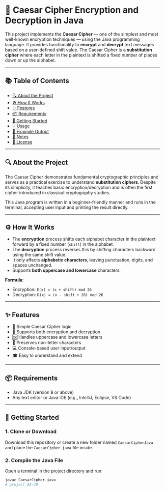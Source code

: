 # 🔐 Caesar Cipher Encryption and Decryption in Java

This project implements the **Caesar Cipher** — one of the simplest and most well-known encryption techniques — using the Java programming language. It provides functionality to **encrypt** and **decrypt** text messages based on a user-defined shift value. The Caesar Cipher is a **substitution cipher** where each letter in the plaintext is shifted a fixed number of places down or up the alphabet.

---

## 📚 Table of Contents

- [🔍 About the Project](#-about-the-project)
- [⚙️ How It Works](#️-how-it-works)
- [✨ Features](#-features)
- [📦 Requirements](#-requirements)
- [🚀 Getting Started](#-getting-started)
- [💡 Usage](#-usage)
- [🧪 Example Output](#-example-output)
- [📝 Notes](#-notes)
- [📜 License](#-license)

---

## 🔍 About the Project

The Caesar Cipher demonstrates fundamental cryptographic principles and serves as a practical exercise to understand **substitution ciphers**. Despite its simplicity, it teaches basic encryption/decryption and is often the first cipher introduced in classical cryptography studies.

This Java program is written in a beginner-friendly manner and runs in the terminal, accepting user input and printing the result directly.

---

## ⚙️ How It Works

- The **encryption** process shifts each alphabet character in the plaintext forward by a fixed number (`shift`) in the alphabet.
- The **decryption** process reverses this by shifting characters backward using the same shift value.
- It only affects **alphabetic characters**, leaving punctuation, digits, and spaces unchanged.
- Supports **both uppercase and lowercase** characters.

**Formula:**
- Encryption: `E(x) = (x + shift) mod 26`
- Decryption: `D(x) = (x - shift + 26) mod 26`

---

## ✨ Features

- 🔐 Simple Caesar Cipher logic
- 🔄 Supports both encryption and decryption
- 🆗 Handles uppercase and lowercase letters
- 🧾 Preserves non-letter characters
- 💻 Console-based user input/output
- 🎓 Easy to understand and extend

---

## 📦 Requirements

- Java JDK (version 8 or above)
- Any text editor or Java IDE (e.g., IntelliJ, Eclipse, VS Code)

---

## 🚀 Getting Started

### 1. Clone or Download

Download this repository or create a new folder named `CaesarCipherJava` and place the `CaesarCipher.java` file inside.

### 2. Compile the Java File

Open a terminal in the project directory and run:

```bash
javac CaesarCipher.java
# project_03-30
